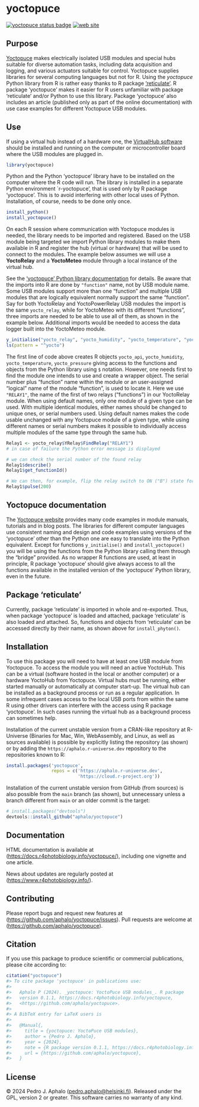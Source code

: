 
# yoctopuce

<!-- badges: start -->

[![yoctopuce status
badge](https://aphalo.r-universe.dev/badges/yoctopuce)](https://aphalo.r-universe.dev/yoctopuce)
[![web
site](https://img.shields.io/badge/documentation-yoctopuce-informational.svg)](https://docs.r4photobiology.info/yoctopuce/)
<!-- badges: end -->

## Purpose

[Yoctopuce](https://www.yoctopuce.com/) makes electrically isolated USB
modules and special hubs suitable for diverse automation tasks,
including data acquisition and logging, and various actuators suitable
for control. Yoctopuce supplies libraries for several computing
languages but not for R. Using the *yoctopuce* Python library from R is
rather easy thanks to R package
[‘reticulate’](https://rstudio.github.io/reticulate/). R package
‘yoctopuce’ makes it easier for R users unfamiliar with package
‘reticulate’ and/or Python to use this library. Package ‘yoctopuce’ also
includes an article (published only as part of the online documentation)
with use case examples for different Yoctopuce USB modules.

## Use

If using a virtual hub instead of a hardware one, the [VirtualHub
software](https://www.yoctopuce.com/EN/virtualhub.php) should be
installed and running on the computer or microcontroller board where the
USB modules are plugged in.

``` r
library(yoctopuce)
```

Python and the Python ‘yoctopuce’ library have to be installed on the
computer where the R code will run. The library is installed in a
separate Python environment \`r-yoctopuce’, that is used only by R
package ‘yoctopuce’. This is to avoid interfering with other local uses
of Python. Installation, of course, needs to be done only once.

``` r
install_python()
install_yoctopuce()
```

On each R session where communication with Yoctopuce modules is needed,
the library needs to be imported and registered. Based on the USB module
being targeted we import Python library modules to make them available
in R and register the hub (virtual or hardware) that will be used to
connect to the modules. The example below assumes we will use a
**YoctoRelay** and a **YoctoMeteo** module through a local instance of
the virtual hub.

See the [‘yoctopuce’ Python library
documentation](https://www.yoctopuce.com/EN/doc/reference/yoctolib-php-EN.html)
for details. Be aware that the imports into R are done by `"function"`
name, not by USB module name. Some USB modules support more than one
“function” and multiple USB modules that are logically equivalent
normally support the same “function”. Say for both YoctoRelay and
YoctoPowerRelay USB modules the import is the same `yocto_relay`, while
for YoctoMeteo with its different “functions”, three imports are needed
to be able to use all of them, as shown in the example below. Additional
imports would be needed to access the data logger built into the
YoctoMeteo module.

``` r
y_initialise("yocto_relay", "yocto_humidity", "yocto_temperature", "yocto_pressure")
ls(pattern = "^yocto")
```

The first line of code above creates R objects `yocto_api`,
`yocto_humidity`, `yocto_temperature`, `yocto_pressure` giving access to
the functions and objects from the Python library using `$` notation.
However, one needs first to find the module one intends to use and
create a wrapper object. The serial number plus “function” name within
the module or an user-assigned “logical” name of the module “function”,
is used to locate it. Here we use `"RELAY1"`, the name of the first of
two relays (“functions”) in our YoctoRelay module. When using default
names, only one module of a given type can be used. With multiple
identical modules, either names should be changed to unique ones, or
serial numbers used. Using default names makes the code usable unchanged
with any Yoctopuce module of a given type, while using different names
or serial numbers makes it possible to individually access multiple
modules of the same type through the same hub.

``` r
Relay1 <- yocto_relay$YRelay$FindRelay("RELAY1")
# in case of failure the Python error message is displayed

# we can check the serial number of the found relay
Relay1$describe()
Relay1$get_functionId()

# We can then, for example, flip the relay switch to ON ("B") state for 200 ms
Relay1$pulse(200)
```

## Yoctopuce documentation

The [Yoctopuce website](https://www.yoctopuce.com/) provides many code
examples in module manuals, tutorials and in blog posts. The libraries
for different computer languages use consistent naming and design and
code examples using versions of the ‘yoctopuce’ other than the Python
one are easy to translate into the Python equivalent. Except for
functions `y_initialise()` and `install_yoctopuce()` you will be using
the functions from the Python library calling them through the “bridge”
provided. As no wrapper R functions are used, at least in principle, R
package ‘yoctopuce’ should give always access to all the functions
available in the installed version of the ‘yoctopuce’ Python library,
even in the future.

## Package ‘reticulate’

Currently, package ‘reticulate’ is imported in whole and re-exported.
Thus, when package ‘yoctopuce’ is loaded and attached, package
‘reticulate’ is also loaded and attached. So, functions and objects from
‘reticulate’ can be accessed directly by their name, as shown above for
`install_phyton()`.

## Installation

To use this package you will need to have at least one USB module from
Yoctopuce. To access the module you will need an active YoctoHub. This
can be a virtual (software hosted in the local or another computer) or a
hardware YoctoHub from Yoctopuce. Virtual hubs must be running, either
started manually or automatically at computer start-up. The virtual hub
can be installed as a background process or run as a regular
application. In some infrequent cases access to the local USB ports from
within the same R using other drivers can interfere with the access
using R package ‘yoctopuce’. In such cases running the virtual hub as a
background process can sometimes help.

Installation of the current unstable version from a CRAN-like repository
at R-Universe (Binaries for Mac, Win, WebAssembly, and Linux, as well as
sources available) is possible by explicitly listing the repository (as
shown) or by adding the `https://aphalo.r-universe.dev` repository to
the repositories known to R:

``` r
install.packages('yoctopuce', 
                 repos = c('https://aphalo.r-universe.dev', 
                           'https://cloud.r-project.org'))
```

Installation of the current unstable version from GitHub (from sources)
is also possible from the `main` branch (as shown), but unnecessary
unless a branch different from `main` or an older commit is the target:

``` r
# install.packages("devtools")
devtools::install_github("aphalo/yoctopuce")
```

## Documentation

HTML documentation is available at
(<https://docs.r4photobiology.info/yoctopuce/>), including one vignette
and one article.

News about updates are regularly posted at
(<https://www.r4photobiology.info/>).

## Contributing

Please report bugs and request new features at
(<https://github.com/aphalo/yoctopuce/issues>). Pull requests are
welcome at (<https://github.com/aphalo/yoctopuce>).

## Citation

If you use this package to produce scientific or commercial
publications, please cite according to:

``` r
citation("yoctopuce")
#> To cite package 'yoctopuce' in publications use:
#> 
#>   Aphalo P (2024). _yoctopuce: YoctoPuce USB modules_. R package
#>   version 0.1.1, https://docs.r4photobiology.info/yoctopuce,
#>   <https://github.com/aphalo/yoctopuce>.
#> 
#> A BibTeX entry for LaTeX users is
#> 
#>   @Manual{,
#>     title = {yoctopuce: YoctoPuce USB modules},
#>     author = {Pedro J. Aphalo},
#>     year = {2024},
#>     note = {R package version 0.1.1, https://docs.r4photobiology.info/yoctopuce},
#>     url = {https://github.com/aphalo/yoctopuce},
#>   }
```

## License

© 2024 Pedro J. Aphalo (<pedro.aphalo@helsinki.fi>). Released under the
GPL, version 2 or greater. This software carries no warranty of any
kind.
